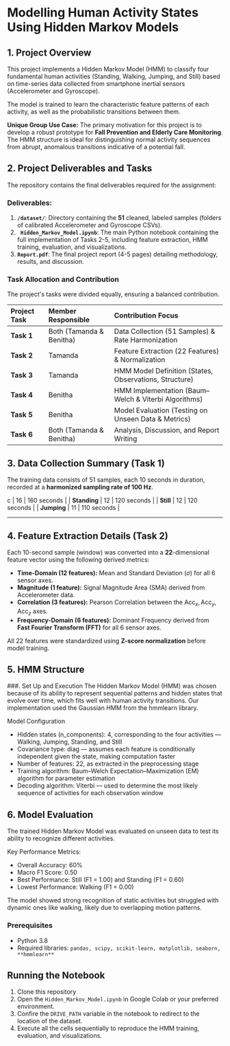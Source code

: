 # Modelling Human Activity States Using Hidden Markov Models

## 1. Project Overview

This project implements a Hidden Markov Model (HMM) to classify four fundamental human activities (Standing, Walking, Jumping, and Still) based on time-series data collected from smartphone inertial sensors (Accelerometer and Gyroscope).

The model is trained to learn the characteristic feature patterns of each activity, as well as the probabilistic transitions between them.

**Unique Group Use Case:** The primary motivation for this project is to develop a robust prototype for **Fall Prevention and Elderly Care Monitoring**. The HMM structure is ideal for distinguishing normal activity sequences from abrupt, anomalous transitions indicative of a potential fall.


## 2. Project Deliverables and Tasks 
The repository contains the final deliverables required for the assignment:

### Deliverables:

1.  **`/dataset/`**: Directory containing the $\mathbf{51}$ cleaned, labeled samples (folders of calibrated Accelerometer and Gyroscope CSVs).
2.  **` Hidden_Markov_Model.ipynb`**: The main Python notebook containing the full implementation of Tasks 2-5, including feature extraction, HMM training, evaluation, and visualizations.
3.  **`Report.pdf`**: The final project report (4-5 pages) detailing methodology, results, and discussion.

### Task Allocation and Contribution 
The project's tasks were divided equally, ensuring a balanced contribution.

| Project Task | Member Responsible | Contribution Focus |
| :--- | :--- | :--- |
| **Task 1** | Both (Tamanda & Benitha) | Data Collection (51 Samples) & Rate Harmonization |
| **Task 2** | Tamanda | Feature Extraction (22 Features) & Normalization |
| **Task 3** | Tamanda | HMM Model Definition (States, Observations, Structure) |
| **Task 4** | Benitha | HMM Implementation (Baum–Welch & Viterbi Algorithms) |
| **Task 5** | Benitha | Model Evaluation (Testing on Unseen Data & Metrics) |
| **Task 6** | Both (Tamanda & Benitha) | Analysis, Discussion, and Report Writing |


## 3. Data Collection Summary (Task 1)

The training data consists of 51 samples, each 10 seconds in duration, recorded at a **harmonized sampling rate of 100 Hz**.

c | 16 | 160 seconds |
| **Standing** | 12 | 120 seconds |
| **Still** | 12 | 120 seconds |
| **Jumping** | 11 | 110 seconds |

---

## 4. Feature Extraction Details (Task 2)

Each 10-second sample (window) was converted into a $\mathbf{22 \text{-dimensional feature vector}}$ using the following derived metrics:

* **Time-Domain (12 features):** Mean and Standard Deviation ($\sigma$) for all 6 sensor axes.
* **Magnitude (1 feature):** Signal Magnitude Area (SMA) derived from Accelerometer data.
* **Correlation (3 features):** Pearson Correlation between the $\text{Acc}_x, \text{Acc}_y, \text{Acc}_z$ axes.
* **Frequency-Domain (6 features):** Dominant Frequency derived from **Fast Fourier Transform (FFT)** for all 6 sensor axes.

All 22 features were standardized using **Z-score normalization** before model training.

## 5. HMM Structure
###. Set Up and Execution
The Hidden Markov Model (HMM) was chosen because of its ability to represent sequential patterns and hidden states that evolve over time, which fits well with human activity transitions. Our implementation used the Gaussian HMM from the hmmlearn library.

Model Configuration

- Hidden states (n_components): 4, corresponding to the four activities — Walking, Jumping, Standing, and Still
- Covariance type: diag — assumes each feature is conditionally independent given the state, making computation faster
- Number of features: 22, as extracted in the preprocessing stage
- Training algorithm: Baum–Welch Expectation–Maximization (EM) algorithm for parameter estimation
- Decoding algorithm: Viterbi — used to determine the most likely sequence of activities for each observation window

## 6. Model Evaluation
The trained Hidden Markov Model was evaluated on unseen data to test its ability to recognize different activities.

Key Performance Metrics:
- Overall Accuracy: 60%
- Macro F1 Score: 0.50
- Best Performance: Still (F1 = 1.00) and Standing (F1 = 0.60)
- Lowest Performance: Walking (F1 = 0.00)

The model showed strong recognition of static activities but struggled with dynamic ones like walking, likely due to overlapping motion patterns.

### Prerequisites
 * Python 3.8
 * Required libraries: `pandas, scipy, scikit-learn, matplotlib, seaborn,  **hmmlearn** `

## Running the Notebook
1. Clone this repository
2. Open the `Hidden_Markov_Model.ipynb`  in Google Colab or your preferred environment.
3. Confire the `DRIVE_PATH` variable in the notebook to redirect to the location of the dataset.
4. Execute all the cells sequentially to reproduce the HMM training, evaluation, and visualizations.
 
